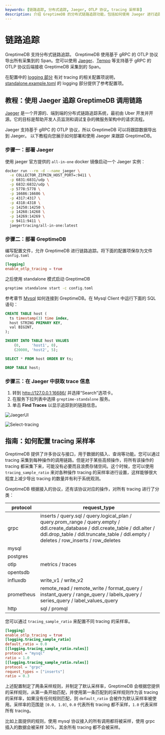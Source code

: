 ```yaml
---
keywords: [链路追踪, 分布式追踪, Jaeger, OTLP 协议, tracing 采样率]
description: 介绍 GreptimeDB 的分布式链路追踪功能，包括如何使用 Jaeger 进行追踪和配置 tracing 采样率。
---
```


# 链路追踪

GreptimeDB 支持分布式链路追踪。 GreptimeDB 使用基于 gRPC 的 OTLP 协议导出所有采集到的 Span。您可以使用 [Jaeger](https://www.jaegertracing.io/)、[Tempo](https://grafana.com/oss/tempo/) 等支持基于 gRPC 的 OTLP 协议后端接收 GreptimeDB 采集到的 Span。 

在配置中的 [logging 部分](/user-guide/deployments/configuration.md#logging-选项) 有对 tracing 的相关配置项说明，[standalone.example.toml](https://github.com/GreptimeTeam/greptimedb/blob/main/config/standalone.example.toml) 的 logging 部分提供了参考配置项。

## 教程：使用 Jaeger 追踪 GreptimeDB 调用链路

[Jaeger](https://www.jaegertracing.io/) 是一个开源的、端到端的分布式链路追踪系统，最初由 Uber 开发并开源。它的目标是帮助开发人员监测和调试复杂的微服务架构中的请求流程。

Jaeger 支持基于 gRPC 的 OTLP 协议，所以 GreptimeDB 可以将跟踪数据导出到 Jaeger。 以下教程向您展示如何部署和使用 Jaeger 来跟踪 GreptimeDB。

### 步骤一：部署 Jaeger

使用 jaeger 官方提供的 `all-in-one` docker 镜像启动一个 Jaeger 实例：

```bash
docker run --rm -d --name jaeger \
  -e COLLECTOR_ZIPKIN_HOST_PORT=:9411 \
  -p 6831:6831/udp \
  -p 6832:6832/udp \
  -p 5778:5778 \
  -p 16686:16686 \
  -p 4317:4317 \
  -p 4318:4318 \
  -p 14250:14250 \
  -p 14268:14268 \
  -p 14269:14269 \
  -p 9411:9411 \
  jaegertracing/all-in-one:latest
```

### 步骤二：部署 GreptimeDB

编写配置文件，允许 GreptimeDB 进行链路追踪。将下面的配置项保存为文件 `config.toml`

```Toml
[logging]
enable_otlp_tracing = true
```

之后使用 standalone 模式启动 GreptimeDB

```bash
greptime standalone start -c config.toml
```

参考章节 [Mysql](/user-guide/protocols/mysql.md) 如何连接到 GreptimeDB。在 Mysql Client 中运行下面的 SQL 语句：

```sql
CREATE TABLE host (
  ts timestamp(3) time index,
  host STRING PRIMARY KEY,
  val BIGINT,
);

INSERT INTO TABLE host VALUES
    (0,     'host1', 0),
    (20000, 'host2', 5);

SELECT * FROM host ORDER BY ts;

DROP TABLE host;
```

### 步骤三：在 Jaeger 中获取 trace 信息

1. 转到 http://127.0.0.1:16686/ 并选择“Search”选项卡。
2. 在服务下拉列表中选择 `greptime-standalone` 服务。
3. 单击 **Find Traces** 以显示追踪到的链路信息。

![JaegerUI](/jaegerui.png)

![Select-tracing](/select-tracing.png)

## 指南：如何配置 tracing 采样率

GreptimeDB 提供了许多协议与接口，用于数据的插入、查询等功能。您可以通过 tracing 采集到每种操作的调用链路。但是对于某些高频操作，将所有该操作的 tracing 都采集下来，可能没有必要而且浪费存储空间。这个时候，您可以使用 `tracing_sample_ratio` 来对各种操作 tracing 的采样率进行设置，这样能够很大程度上减少导出 tracing 的数量并有利于系统观测。

GreptimeDB 根据接入的协议，还有该协议对应的操作，对所有 tracing 进行了分类：

| **protocol** | **request_type**                                                                                                                                                                                                      |
|--------------|-----------------------------------------------------------------------------------------------------------------------------------------------------------------------------------------------------------------------|
| grpc         | inserts / query.sql / query.logical_plan / query.prom_range / query.empty / ddl.create_database / ddl.create_table / ddl.alter / ddl.drop_table / ddl.truncate_table / ddl.empty / deletes / row_inserts / row_deletes |
| mysql        |                                                                                                                                                                                                                       |
| postgres     |                                                                                                                                                                                                                       |
| otlp         | metrics / traces                                                                                                                                                                                                      |
| opentsdb     |                                                                                                                                                                                                                       |
| influxdb     | write_v1 / write_v2                                                                                                                                                                                                   |
| prometheus   | remote_read / remote_write / format_query / instant_query / range_query / labels_query / series_query / label_values_query                                                                                                          |
| http         | sql / promql       

您可以通过 `tracing_sample_ratio` 来配置不同 tracing 的采样率。

```toml
[logging]
enable_otlp_tracing = true
[logging.tracing_sample_ratio]
default_ratio = 0.0
[[logging.tracing_sample_ratio.rules]]
protocol = "mysql"
ratio = 1.0
[[logging.tracing_sample_ratio.rules]]
protocol = "grpc"
request_types = ["inserts"]
ratio = 0.3
```

上述配置制定了两条采样规则，并制定了默认采样率，GreptimeDB 会根据您提供的采样规则，从第一条开始匹配，并使用第一条匹配到的采样规则作为该 tracing 的采样率，如果没有任何规则匹配，则 `default_ratio` 会被作为默认采样率被使用。采样率的范围是 `[0.0, 1.0]`, `0.0` 代表所有 tracing 都不采样，`1.0` 代表采样所有 tracing。

比如上面提供的规则，使用 mysql 协议接入的所有调用都将被采样，使用 grpc 插入的数据会被采样 30%，其余所有 tracing 都不会被采样。
